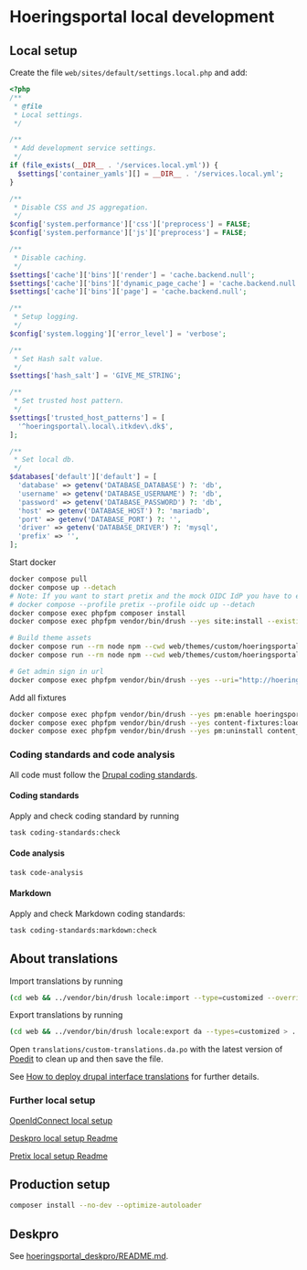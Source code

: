 # Hoeringsportal local development

## Local setup

Create the file `web/sites/default/settings.local.php` and add:

```php
<?php
/**
 * @file
 * Local settings.
 */

/**
 * Add development service settings.
 */
if (file_exists(__DIR__ . '/services.local.yml')) {
  $settings['container_yamls'][] = __DIR__ . '/services.local.yml';
}

/**
 * Disable CSS and JS aggregation.
 */
$config['system.performance']['css']['preprocess'] = FALSE;
$config['system.performance']['js']['preprocess'] = FALSE;

/**
 * Disable caching.
 */
$settings['cache']['bins']['render'] = 'cache.backend.null';
$settings['cache']['bins']['dynamic_page_cache'] = 'cache.backend.null';
$settings['cache']['bins']['page'] = 'cache.backend.null';

/**
 * Setup logging.
 */
$config['system.logging']['error_level'] = 'verbose';

/**
 * Set Hash salt value.
 */
$settings['hash_salt'] = 'GIVE_ME_STRING';

/**
 * Set trusted host pattern.
 */
$settings['trusted_host_patterns'] = [
  '^hoeringsportal\.local\.itkdev\.dk$',
];

/**
 * Set local db.
 */
$databases['default']['default'] = [
  'database' => getenv('DATABASE_DATABASE') ?: 'db',
  'username' => getenv('DATABASE_USERNAME') ?: 'db',
  'password' => getenv('DATABASE_PASSWORD') ?: 'db',
  'host' => getenv('DATABASE_HOST') ?: 'mariadb',
  'port' => getenv('DATABASE_PORT') ?: '',
  'driver' => getenv('DATABASE_DRIVER') ?: 'mysql',
  'prefix' => '',
];
```

Start docker

```sh
docker compose pull
docker compose up --detach
# Note: If you want to start pretix and the mock OIDC IdP you have to enable the "pretix" and "oidc" profiles (cf. https://docs.docker.com/compose/profiles/):
# docker compose --profile pretix --profile oidc up --detach
docker compose exec phpfpm composer install
docker compose exec phpfpm vendor/bin/drush --yes site:install --existing-config

# Build theme assets
docker compose run --rm node npm --cwd web/themes/custom/hoeringsportal install
docker compose run --rm node npm --cwd web/themes/custom/hoeringsportal build

# Get admin sign in url
docker compose exec phpfpm vendor/bin/drush --yes --uri="http://hoeringsportal.local.itkdev.dk" user:login
```

Add all fixtures

```sh name=load-fixtures
docker compose exec phpfpm vendor/bin/drush --yes pm:enable hoeringsportal_base_fixtures $(find web/modules/custom -type f -name 'hoeringsportal_*_fixtures.info.yml' -exec basename -s .info.yml {} \;)
docker compose exec phpfpm vendor/bin/drush --yes content-fixtures:load
docker compose exec phpfpm vendor/bin/drush --yes pm:uninstall content_fixtures
```

### Coding standards and code analysis

All code must follow the [Drupal coding standards](https://www.drupal.org/docs/develop/standards).

#### Coding standards

Apply and check coding standard  by running

```sh
task coding-standards:check
```

#### Code analysis

```sh
task code-analysis
```

#### Markdown

Apply and check Markdown coding standards:

```sh
task coding-standards:markdown:check
```

## About translations

Import translations by running

```sh
(cd web && ../vendor/bin/drush locale:import --type=customized --override=all da ../translations/custom-translations.da.po)
```

Export translations by running

```sh
(cd web && ../vendor/bin/drush locale:export da --types=customized > ../translations/custom-translations.da.po)
```

Open `translations/custom-translations.da.po` with the latest version of
[Poedit](https://poedit.net/) to clean up and then save the file.

See
[How to deploy drupal interface translations](https://medium.com/limoengroen/how-to-deploy-drupal-interface-translations-5653294c4af6)
for further details.

### Further local setup

[OpenIdConnect local setup](openIdConnect.md)

[Deskpro local setup Readme](../web/modules/custom/hoeringsportal_deskpro/README.md)

[Pretix local setup Readme](pretix.md#local-setup)

## Production setup

```sh
composer install --no-dev --optimize-autoloader
```

## Deskpro

See [hoeringsportal_deskpro/README.md](web/modules/custom/hoeringsportal_deskpro/README.md#test-mode).
